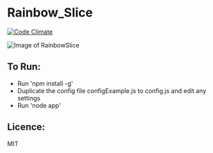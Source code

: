 Rainbow_Slice
=============

[![Code Climate](https://codeclimate.com/github/SimonHFrost/Rainbow_Slice.png)](https://codeclimate.com/github/SimonHFrost/Rainbow_Slice)

![Image of RainbowSlice](preview.gif)

To Run:
-------

* Run 'npm install -g'
* Duplicate the config file configExample.js to config.js and edit any settings
* Run 'node app'

Licence:
--------

MIT
